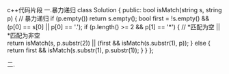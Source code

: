 c++代码片段
一.暴力递归
class Solution {
public:
    bool isMatch(string s, string p) {
        // 暴力递归
        if (p.empty()) return s.empty();
        bool first = !s.empty() && (p[0] == s[0] || p[0] == '.');
        if (p.length() >= 2 && p[1] == '*') 
        {
            //             *匹配为空        ||     *匹配为非空  
            return isMatch(s, p.substr(2)) || (first && isMatch(s.substr(1), p));
        } 
        else 
        {
            return first && isMatch(s.substr(1), p.substr(1));
        }
    }
};

二.